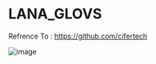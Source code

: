 # LANA_GLOVS
Refrence To : https://github.com/cifertech




![image](https://user-images.githubusercontent.com/72344723/219376735-0fac9375-37c0-443b-8b8a-1a65670df4c0.png)






